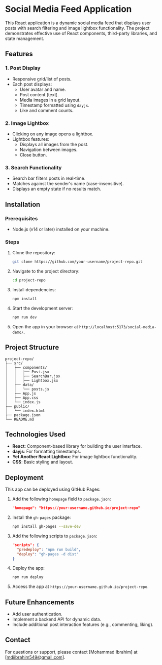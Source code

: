 # Social Media Feed Application

This React application is a dynamic social media feed that displays user posts with search filtering and image lightbox functionality. The project demonstrates effective use of React components, third-party libraries, and state management.

## Features

### 1. Post Display

- Responsive grid/list of posts.
- Each post displays:
  - User avatar and name.
  - Post content (text).
  - Media images in a grid layout.
  - Timestamp formatted using `dayjs`.
  - Like and comment counts.

### 2. Image Lightbox

- Clicking on any image opens a lightbox.
- Lightbox features:
  - Displays all images from the post.
  - Navigation between images.
  - Close button.

### 3. Search Functionality

- Search bar filters posts in real-time.
- Matches against the sender's name (case-insensitive).
- Displays an empty state if no results match.

## Installation

### Prerequisites

- Node.js (v14 or later) installed on your machine.

### Steps

1. Clone the repository:
   ```bash
   git clone https://github.com/your-username/project-repo.git
   ```
2. Navigate to the project directory:
   ```bash
   cd project-repo
   ```
3. Install dependencies:
   ```bash
   npm install
   ```
4. Start the development server:
   ```bash
   npm run dev
   ```
5. Open the app in your browser at `http://localhost:5173/social-media-demo/`.

## Project Structure

```
project-repo/
├── src/
│   ├── components/
│   │   ├── Post.jsx
│   │   ├── SearchBar.jsx
│   │   ├── Lightbox.jsx
│   ├── data/
│   │   └── posts.js
│   ├── App.js
│   ├── App.css
│   └── index.js
├── public/
│   └── index.html
├── package.json
└── README.md
```

## Technologies Used

- **React**: Component-based library for building the user interface.
- **dayjs**: For formatting timestamps.
- **Yet Another React Lightbox**: For image lightbox functionality.
- **CSS**: Basic styling and layout.

## Deployment

This app can be deployed using GitHub Pages:

1. Add the following `homepage` field to `package.json`:
   ```json
   "homepage": "https://your-username.github.io/project-repo"
   ```
2. Install the `gh-pages` package:
   ```bash
   npm install gh-pages --save-dev
   ```
3. Add the following scripts to `package.json`:
   ```json
   "scripts": {
     "predeploy": "npm run build",
     "deploy": "gh-pages -d dist"
   }
   ```
4. Deploy the app:
   ```bash
   npm run deploy
   ```
5. Access the app at `https://your-username.github.io/project-repo`.

## Future Enhancements

- Add user authentication.
- Implement a backend API for dynamic data.
- Include additional post interaction features (e.g., commenting, liking).

## Contact

For questions or support, please contact [Mohammad Ibrahim] at [mdiibrahim549@gmail.com].
